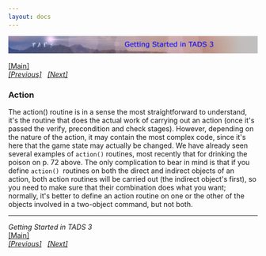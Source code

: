 ```yaml
---
layout: docs
---
```

<div class="topbar">

[<img src="topbar.jpg" data-border="0" />](index.html)

</div>



[\[Main\]](index.html)  
*[\[Previous\]](check.html)   [\[Next\]](precond.html)*

### Action

The action() routine is in a sense the most straightforward to
understand, it's the routine that does the actual work of carrying out
an action (once it's passed the verify, precondition and check stages).
However, depending on the nature of the action, it may contain the most
complex code, since it's here that the game state may actually be
changed. We have already seen several examples of `action()` routines,
most recently that for drinking the poison on p. 72 above. The only
complication to bear in mind is that if you define `action() `routines
on both the direct and indirect objects of an action, both action
routines will be carried out (the indirect object's first), so you need
to make sure that their combination does what you want; normally, it's
better to define an action routine on one or the other of the objects
involved in a two-object command, but not both.

  

------------------------------------------------------------------------

*Getting Started in TADS 3*  
[\[Main\]](index.html)  
*[\[Previous\]](check.html)   [\[Next\]](precond.html)*


